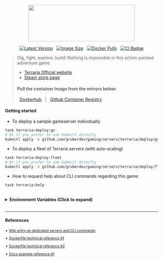 <p align="center">
  <img width="350" height="120" src="https://static.wikia.nocookie.net/terraria_gamepedia/images/7/7a/Terraria-official-website-2014.png">
</p>

<p align="center">
  <a href="https://hub.docker.com/r/grubertech/terraria"><img src="https://img.shields.io/docker/v/grubertech/terraria?arch=amd64&label=latest%20version&sort=date&style=flat-square" alt="Latest Version" style="max-width:100%;"></a> &nbsp;
  <a href="https://hub.docker.com/r/grubertech/terraria"><img src="https://img.shields.io/docker/image-size/grubertech/terraria?label=image%20size&sort=date&style=flat-square" alt="Image Size" style="max-width:100%;"></a> &nbsp;
  <a href="https://hub.docker.com/r/grubertech/terraria"><img src="https://img.shields.io/docker/pulls/grubertech/terraria.svg?style=flat-square" alt="Docker Pulls" style="max-width:100%;"></a> &nbsp;
  <a href="https://github.com/gruberdev/gaming/pkgs/container/terraria"><img src="https://img.shields.io/github/actions/workflow/status/gruberdev/gaming/terraria.yml?label=image%20build&logo=docker&style=flat-square" alt="CI Badge" style="max-width:100%;"></a>
</p>

> Dig, fight, explore, build! Nothing is impossible in this action-packed adventure game.
>
>
> - [Terraria Official website][website-uri]
> - [Steam store page][steam-uri]
>
> #### Pull the container Image from the mirrors below:
> &nbsp;
> [Dockerhub][dockerhub-uri] &nbsp; | &nbsp; [Github Container Registry][pull-link]
>


#### Getting started

- To deploy a sample gameserver individually
```bash
task terraria:deploy:gs
# Or if you prefer to use kubectl directly
kubectl apply -k github.com/gruberdev/gaming/servers/terraria/deploy/gs
```

- To deploy a fleet of Terraria servers (with auto-scaling)
```bash
task terraria:deploy:fleet
# Or if you prefer to use kubectl directly
kubectl apply -k github.com/gruberdev/gaming/servers/terraria/deploy/fleet
```

- How to request help about CLI commands regarding this game:

```bash
task terraria:help
```

<br>
<details>

<summary> <b> Environment Variables (Click to expand)</b> </summary>

<br>

| <h4>Variable name</h3>    | <h4>**Description**</h4> | <h4>**Default Values**</h4> |
|-----------------------|----------------------------------------------------------|---------------|
| TERRARIA_MOTD         | Message of the day displayed in the server               | "A server powered by Kubernetes and Agones!" |
| TERRARIA_PASS         | Password required to join the server                      | ""            |
| TERRARIA_MAXPLAYERS   | Maximum number of players allowed on the server           | "16"          |
| TERRARIA_WORLDNAME    | Name of the Terraria world used by the server                 | "Example"     |
| TERRARIA_WORLDSIZE    | Size of the world file used by the server                 | "3"           |
| TERRARIA_WORLDSEED    | Seed used to generate the world file used by the server   | "Docker"      |
| TERRARIA_USECONFIGFILE| Flag indicating whether the server should use a config file| "No"          |

</details>

<br>

---
#### References

<sub>

➧  [Wiki entry on dedicated servers and CLI commands][wiki-uri]

➧  [Dockerfile technical reference #1][repo-1]

➧  [Dockerfile technical reference #2][repo-2]

➧  [Docs example reference #1][docs-1]

</sub>

[wiki-uri]: https://terraria.fandom.com/wiki/Server
[repo-1]: https://github.com/JACOBSMILE/terraria1.4
[repo-2]: https://github.com/beardedio/terraria/blob/main/containers/vanilla/1.4.4.9/Dockerfile
[terraria-logo]: https://static.wikia.nocookie.net/terraria_gamepedia/images/7/7a/Terraria-official-website-2014.png
[docs-1]: https://github.com/googleforgames/agones/tree/release-1.30.0/examples/xonotic
[badge-img]: https://img.shields.io/docker/v/grubertech/terraria?arch=amd64&label=latest%20version&sort=date&style=flat-square
[size-badge]: https://img.shields.io/docker/image-size/grubertech/terraria?label=image%20size&sort=date&style=flat-square
[pulls-badge]: https://img.shields.io/docker/pulls/grubertech/terraria.svg?style=flat-square
[status-badge]: https://img.shields.io/maintenance/yes/2023?style=flat-square
[steam-uri]: https://store.steampowered.com/app/105600/Terraria/
[website-uri]: https://forums.terraria.org/index.php
[ci-badge]: https://img.shields.io/github/actions/workflow/status/gruberdev/gaming/terraria.yml?label=image%20build&logo=docker&style=flat-square
[pull-link]: https://github.com/gruberdev/gaming/pkgs/container/terraria
[dockerhub-uri]: https://hub.docker.com/r/grubertech/terraria